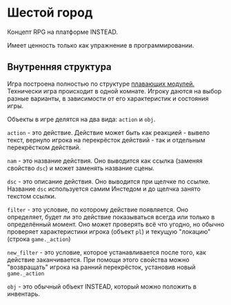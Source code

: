 # Шестой город

Концепт RPG на платформе INSTEAD.

Имеет ценность только как упражнение в программировании.

## Внутренняя структура
Игра построена полностью по структуре [плавающих модулей.](https://oreolek.ru/Post/view/3094) Технически игра происходит в одной комнате. Игроку даются на выбор разные варианты, в зависимости от его характеристик и состояния игры.

Объекты в игре делятся на два вида: `action` и `obj`.

`action` - это действие. Действие может быть как реакцией - вывело текст, вернуло игрока на перекрёсток действий - так и отдельным перекрёстком действий.

`nam` - это название действия. Оно выводится как ссылка (заменяя свойство `dsc`) и может заменять название сцены.

`dsc` - это описание действия. Оно выводится при щелчке по ссылке. Название `dsc` используется самим Инстедом и до щелчка занято текстом ссылки.

`filter` - это условие, по которому действие появляется. Оно определяет, будет ли это действие показываться всегда или только в определённый момент. Оно может проверять всё что угодно, но обычно проверяет характеристики игрока (объект `pl`) и текущую "локацию" (строка `game._action`)

`new_filter` - это условие, которое устанавливается после того, как действие заканчивается. При помощи этого свойства можно "возвращать" игрока на ранний перекрёсток, установив новый `game._action`

`obj` - это обычный объект INSTEAD, который можно положить в инвентарь.
